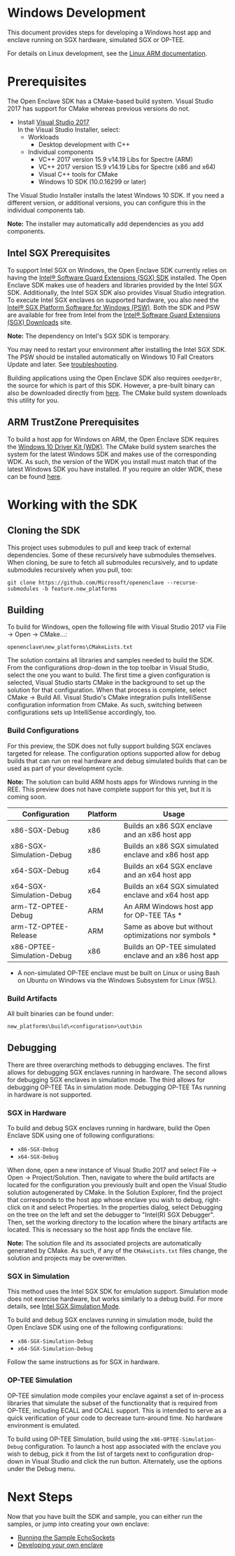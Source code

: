 Windows Development
=============

This document provides steps for developing a Windows host app and enclave
running on SGX hardware, simulated SGX or OP-TEE.

For details on Linux development, see the [Linux ARM
documentation](linux_arm_dev.md).

# Prerequisites

The Open Enclave SDK has a CMake-based build system. Visual Studio 2017 has
support for CMake whereas previous versions do not.

- Install [Visual Studio 2017](https://visualstudio.microsoft.com/downloads/)  
  In the Visual Studio Installer, select:
  - Workloads
    - Desktop development with C++
  - Individual components
    - VC++ 2017 version 15.9 v14.19 Libs for Spectre (ARM)
    - VC++ 2017 version 15.9 v14.19 Libs for Spectre (x86 and x64)
    - Visual C++ tools for CMake
    - Windows 10 SDK (10.0.16299 or later)

The Visual Studio Installer installs the latest Windows 10 SDK. If you need a
different version, or additional versions, you can configure this in the
individual components tab.

**Note:** The installer may automatically add dependencies as you add
components.

## Intel SGX Prerequisites

To support Intel SGX on Windows, the Open Enclave SDK currently relies on having
the [Intel® Software Guard Extensions (SGX)
SDK](https://software.intel.com/sites/default/files/managed/d1/0a/Intel-SGX-SDK-Release-Notes-for-Windows-OS.pdf)
installed. The Open Enclave SDK makes use of headers and libraries provided by
the Intel SGX SDK. Additionally, the Intel SGX SDK also provides Visual Studio
integration. To execute Intel SGX enclaves on supported hardware, you also need
the [Intel® SGX Platform Software for Windows
(PSW)](https://software.intel.com/sites/default/files/managed/0f/c8/Intel-SGX-PSW-Release-Notes-for-Windows-OS.pdf).
Both the SDK and PSW are available for free from Intel from the [Intel® Software
Guard Extensions (SGX)
Downloads](https://software.intel.com/en-us/sgx-sdk/download) site.

**Note:** The dependency on Intel's SGX SDK is temporary.

You may need to restart your environment after installing the Intel SGX SDK. The
PSW should be installed automatically on Windows 10 Fall Creators Update and
later. See
[troubleshooting](../../docs/GettingStartedDocs/GettingStarted.Windows.md#troubleshooting).

Building applications using the Open Enclave SDK also requires `oeedger8r`, the
source for which is part of this SDK. However, a pre-built binary can also be
downloaded directly from
[here](https://oedownload.blob.core.windows.net/binaries/oeedger8r.exe). The
CMake build system downloads this utility for you.

## ARM TrustZone Prerequisites

To build a host app for Windows on ARM, the Open Enclave SDK requires the
[Windows 10 Driver Kit
(WDK)](https://docs.microsoft.com/en-us/windows-hardware/drivers/download-the-wdk).
The CMake build system searches the system for the latest Windows SDK and makes
use of the corresponding WDK. As such, the version of the WDK you install must
match that of the latest Windows SDK you have installed. If you require an older
WDK, these can be found
[here](https://docs.microsoft.com/en-us/windows-hardware/drivers/other-wdk-downloads).

# Working with the SDK

## Cloning the SDK

This project uses submodules to pull and keep track of external dependencies.
Some of these recursively have submodules themselves. When cloning, be sure to
fetch all submodules recursively, and to update submodules recursively when you
pull, too:

```
git clone https://github.com/Microsoft/openenclave --recurse-submodules -b feature.new_platforms
```

## Building

To build for Windows, open the following file with Visual Studio 2017 via File
-> Open -> CMake...:

```
openenclave\new_platforms\CMakeLists.txt
```

The solution contains all libraries and samples needed to build the SDK. From
the configurations drop-down in the top toolbar in Visual Studio, select the one
you want to build. The first time a given configuration is selected, Visual
Studio starts CMake in the background to set up the solution for that
configuration. When that process is complete, select CMake -> Build All. Visual
Studio's CMake integration pulls IntelliSense configuration information from
CMake. As such, switching between configurations sets up IntelliSense
accordingly, too.

### Build Configurations

For this preview, the SDK does not fully support building SGX enclaves targeted
for release. The configuration options supported allow for debug builds that can
run on real hardware and debug simulated builds that can be used as part of your
development cycle.

**Note:** The solution can build ARM hosts apps for Windows running in the REE.
This preview does not have complete support for this yet, but it is coming soon.

| Configuration              | Platform  | Usage                                                  |
| -------------------------- | --------- | ------------------------------------------------------ |
| x86-SGX-Debug              | x86       | Builds an x86 SGX enclave and an x86 host app          |
| x86-SGX-Simulation-Debug   | x86       | Builds an x86 SGX simulated enclave and x86 host app   |
| x64-SGX-Debug              | x64       | Builds an x64 SGX enclave and an x64 host app          |
| x64-SGX-Simulation-Debug   | x64       | Builds an x64 SGX simulated enclave and x64 host app   |
| arm-TZ-OPTEE-Debug         | ARM       | An ARM Windows host app for OP-TEE TAs *               |
| arm-TZ-OPTEE-Release       | ARM       | Same as above but without optimizations nor symbols *  |
| x86-OPTEE-Simulation-Debug | x86       | Builds an OP-TEE simulated enclave and an x86 host app |

* A non-simulated OP-TEE enclave must be built on Linux or using Bash on Ubuntu
  on Windows via the Windows Subsystem for Linux (WSL).

### Build Artifacts

All built binaries can be found under:

```
new_platforms\build\<configuration>\out\bin
```

## Debugging

There are three overarching methods to debugging enclaves. The first allows for
debugging SGX enclaves running in hardware. The second allows for debugging SGX
enclaves in simulation mode. The third allows for debugging OP-TEE TAs in
simulation mode. Debugging OP-TEE TAs running in hardware is not supported.

### SGX in Hardware

To build and debug SGX enclaves running in hardware, build the Open Enclave SDK
using one of following configurations:

- `x86-SGX-Debug`
- `x64-SGX-Debug`

When done, open a new instance of Visual Studio 2017 and select File -> Open ->
Project/Solution. Then, navigate to where the build artifacts are located for
the configuration you previously built and open the Visual Studio solution
autogenerated by CMake. In the Solution Explorer, find the project that
corresponds to the host app whose enclave you wish to debug, right-click on it
and select Properties. In the properties dialog, select Debugging on the tree on
the left and set the debugger to "Intel(R) SGX Debugger". Then, set the working
directory to the location where the binary artifacts are located. This is
necessary so the host app finds the enclave file.

**Note:** The solution file and its associated projects are automatically
generated by CMake. As such, if any of the `CMakeLists.txt` files change, the
solution and projects may be overwritten.

### SGX in Simulation

This method uses the Intel SGX SDK for emulation support. Simulation mode does
not exercise hardware, but works similarly to a debug build. For more details,
see [Intel SGX Simulation
Mode](https://software.intel.com/en-us/blogs/2016/05/30/usage-of-simulation-mode-in-sgx-enhanced-application).

To build and debug SGX enclaves running in simulation mode, build the Open
Enclave SDK using one of the following configurations:

- `x86-SGX-Simulation-Debug`
- `x64-SGX-Simulation-Debug`

Follow the same instructions as for SGX in hardware.

### OP-TEE Simulation

OP-TEE simulation mode compiles your enclave against a set of in-process
libraries that simulate the subset of the functionality that is required from
OP-TEE, including ECALL and OCALL support. This is intended to serve as a quick
verification of your code to decrease turn-around time. No hardware environment
is emulated.

To build using OP-TEE Simulation, build using the `x86-OPTEE-Simulation-Debug`
configuration. To launch a host app associated with the enclave you wish to
debug, pick it from the list of targets next to configuration drop-down in
Visual Studio and click the run button. Alternately, use the options under the
Debug menu.

# Next Steps

Now that you have built the SDK and sample, you can either run the samples, or
jump into creating your own enclave:

* [Running the Sample EchoSockets](sample_sockets.md#sgx)
* [Developing your own enclave](new_platform_dev.md)
